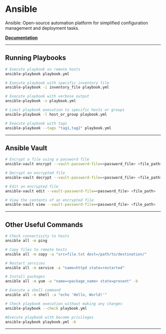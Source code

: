 # Ansible

Ansible: Open-source automation platform for simplified configuration management and deployment tasks.

[**Documentation**](https://docs.ansible.com/)

---
## Running Playbooks

```bash
# Execute playbook on remote hosts
ansible-playbook playbook.yml

# Execute playbook with specific inventory file
ansible-playbook -i inventory_file playbook.yml

# Execute playbook with verbose output
ansible-playbook -v playbook.yml

# Limit playbook execution to specific hosts or groups
ansible-playbook -l host_or_group playbook.yml

# Execute playbook with tags
ansible-playbook --tags "tag1,tag2" playbook.yml
```
---

## Ansible Vault

```bash
# Encrypt a file using a password file
ansible-vault encrypt --vault-password-file=<password_file> <file_path>

# Decrypt an encrypted file
ansible-vault decrypt --vault-password-file=<password_file> <file_path>

# Edit an encrypted file
ansible-vault edit --vault-password-file=<password_file> <file_path>

# View the contents of an encrypted file
ansible-vault view --vault-password-file=<password_file> <file_path>
```
---

## Other Useful Commands

```bash
# Check connectivity to hosts
ansible all -m ping

# Copy files to remote hosts
ansible all -m copy -a "src=file.txt dest=/path/to/destination/"

# Restart services
ansible all -m service -a "name=httpd state=restarted"

# Install packages
ansible all -m yum -a "name=<package_name> state=present" -b

# Execute a shell command
ansible all -m shell -a "echo 'Hello, World!'"

# Check playbook execution without making any changes
ansible-playbook --check playbook.yml

#Execute playbook with become privileges
ansible-playbook playbook.yml -b
```
---
